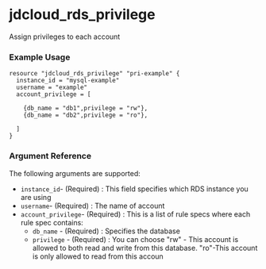 # jdcloud\_rds\_privilege

Assign privileges to each account 

### Example Usage

```text
resource "jdcloud_rds_privilege" "pri-example" {
  instance_id = "mysql-example"
  username = "example"
  account_privilege = [
  
    {db_name = "db1",privilege = "rw"},
    {db_name = "db2",privilege = "ro"},
    
  ]
}
```

### Argument Reference

The following arguments are supported:

* `instance_id`- \(Required\) : This field specifies which RDS instance you are using 
* `username`- \(Required\) : The name of account 
* `account_privilege`- \(Required\) : This is a list of rule specs where each rule spec contains:
  * `db_name` - \(Required\) : Specifies the database 
  * `privilege` - \(Required\) : You can choose "rw" - This account is allowed to both read and write from this database. "ro"-This account is only allowed to read from this accoun



